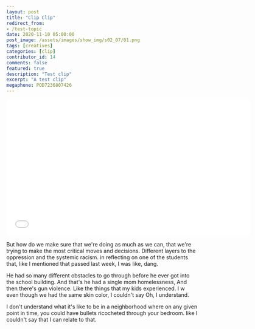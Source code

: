 ```yaml
---
layout: post
title: "Clip Clip"
redirect_from:
- /test-topic
date: 2020-11-10 05:00:00
post_image: /assets/images/show_img/s02_07/01.png
tags: [creatives]
categories: [clip]
contributor_id: 14
comments: false
featured: true
description: "Test clip"
excerpt: "A test clip"
megaphone: POD7236807426
---
```

<iframe src="//share.descript.com/embed/vFLu10nG4HQ" width="640" height="360" frameborder="0" allowfullscreen></iframe>

But how do we make sure that we're doing as much as we can, that we're trying to make the most critical moves and decisions. Different layers to the oppression and the systemic racism. in reflecting on one of the students that, like I mentioned that passed last week, I was like, dang.

He had so many different obstacles to go through before he ever got into the school building. And that's he had a single mom homelessness, And then there's gun violence. Like the things that my kids experienced. I w even though we had the same skin color, I couldn't say Oh, I understand.

I don't understand what it's like to be in a neighborhood where on any given point in time, you could have bullets ricocheted through your bedroom. like I couldn't say that I can relate to that. 